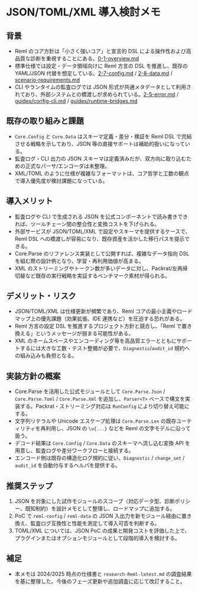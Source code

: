 # JSON/TOML/XML 導入検討メモ

## 背景
- Reml のコア方針は「小さく強いコア」と宣言的 DSL による操作性および高品質な診断を重視することにある。[0-1-overview.md](0-1-overview.md)
- 標準仕様では設定・データ領域向けに Reml 方言の DSL を推進し、既存の YAML/JSON 代替を想定している。[2-7-config.md](2-7-config.md) / [2-8-data.md](2-8-data.md) / [scenario-requirements.md](scenario-requirements.md)
- CLI やランタイムの監査ログでは JSON 形式が共通メタデータとして利用されており、外部システムとの橋渡しが求められている。[2-5-error.md](2-5-error.md) / [guides/config-cli.md](guides/config-cli.md) / [guides/runtime-bridges.md](guides/runtime-bridges.md)

## 既存の取り組みと課題
- `Core.Config` と `Core.Data` はスキーマ定義・差分・検証を Reml DSL で完結させる戦略を示しており、JSON 等の直接サポートは補助的扱いになっている。
- 監査ログ・CLI 出力の JSON スキーマは定義済みだが、双方向に取り込むための正式なパーサ/エンコーダは未整理。
- XML/TOML のように仕様が複雑なフォーマットは、コア哲学と工数の観点で導入優先度が検討課題になっている。

## 導入メリット
- 監査ログや CLI で生成される JSON を公式コンポーネントで読み書きできれば、ツールチェーン間の整合性と変換コストを下げられる。
- 外部サービスが JSON/TOML/XML で設定やスキーマを提供するケースで、Reml DSL への橋渡しが容易になり、既存資産を活かした移行パスを提示できる。
- Core.Parse のリファレンス実装として公開すれば、複雑なデータ指向 DSL を組む際の設計例となり、学習・再利用価値が高まる。
- XML のストリーミングやトークン数が多いデータに対し、Packrat/左再帰切替など既存の実行戦略を実証するベンチマーク素材が得られる。

## デメリット・リスク
- JSON/TOML/XML は仕様更新が頻繁であり、Reml コアの最小主義やロードマップ上の優先課題（効果拡張、IDE 連携など）を圧迫する恐れがある。
- Reml 方言の設定 DSL を推進するプロジェクト方針と競合し、「Reml で置き換える」というメッセージが弱まる可能性がある。
- XML のネームスペースやエンコーディング等を高品質エラーとともにサポートするには大きな工数・テスト整備が必要で、`Diagnostic`/`audit_id` 規約への組み込みも負担となる。

## 実装方針の概案
- Core.Parse を活用した公式モジュールとして `Core.Parse.Json` / `Core.Parse.Toml` / `Core.Parse.Xml` を追加し、`Parser<T>` ベースで構文を実装する。Packrat・ストリーミング対応は `RunConfig` により切り替え可能にする。
- 文字列リテラルや Unicode エスケープ処理は `Core.Parse.Lex` の既存ユーティリティを再利用し、JSON の `\u{...}` などを Reml の文字モデルに沿って扱う。
- デコード結果は `Core.Config` / `Core.Data` のスキーマへ流し込む変換 API を用意し、監査ログや差分ワークフローと接続する。
- エンコード側は既存の構造化ログ規約に従い、`Diagnostic` / `change_set` / `audit_id` を自動付与するヘルパを提供する。

## 推奨ステップ
1. JSON を対象にした試作モジュールのスコープ（対応データ型、診断ポリシー、既知制約）を設計メモとして整理し、ロードマップに追加する。
2. PoC で `reml-config` / `reml-data` の JSON 入出力を新モジュール経由に置き換え、監査ログ互換性と性能を測定して導入可否を判断する。
3. TOML/XML については、JSON PoC の成果と開発コストを評価した上で、プラグインまたはオプションモジュールとして段階的導入を検討する。

## 補足
- 本メモは 2024/2025 時点の仕様書と `research-Reml-latest.md` の調査結果を基に整理した。今後のフェーズ更新や追加調査に応じて改訂すること。
